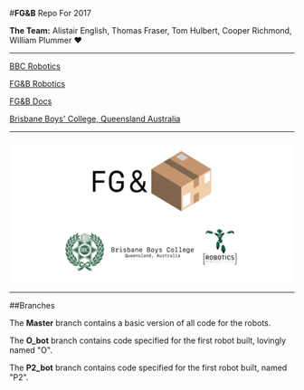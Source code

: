 #**FG&B** Repo For 2017

**The Team:** Alistair English, Thomas Fraser, Tom Hulbert, Cooper Richmond, William Plummer ​:heart:​

-------------------------------------------------------------

[BBC Robotics](https://bbcrobotics.org)

[FG&B Robotics](https://fgb.bbcrobotics.org)

[FG&B Docs](https://fg-b.github.io)

[Brisbane Boys' College, Queensland Australia](http://www.bbc.qld.edu.au)

-------------------------------------------------------------

![FG&B Logo](/images/FG&BFooter.png)

-------------------------------------------------------------
##Branches

The **Master** branch contains a basic version of all code for the robots.

The **O_bot** branch contains code specified for the first robot built, lovingly named "O".

The **P2_bot** branch contains code specified for the first robot built, named "P2".
